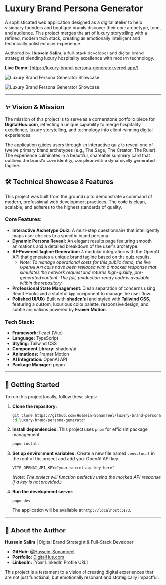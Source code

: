 # Luxury Brand Persona Generator

A sophisticated web application designed as a digital atelier to help visionary founders and boutique brands discover their core archetype, tone, and audience. This project merges the art of luxury storytelling with a refined, modern tech stack, creating an emotionally intelligent and technically polished user experience.

Authored by **Hussein Salim**, a full-stack developer and digital brand strategist blending luxury hospitality excellence with modern technology.

**Live Demo:** [https://luxury-brand-persona-generator.vercel.app/]

![Luxury Brand Persona Generator Showcase](<img width="1190" height="665" alt="social-preview" src="https://github.com/user-attachments/assets/be86f951-0b67-4631-aef5-73a1af3390c5" />)

![Luxury Brand Persona Generator Showcase](https://raw.githubusercontent.com/Hussein-Sonamreel/luxury-brand-persona-generator/main/public/social-preview.png)

---

## ✨ Vision & Mission

The mission of this project is to serve as a cornerstone portfolio piece for **DigitalHus.com**, reflecting a unique capability to merge hospitality excellence, luxury storytelling, and technology into client-winning digital experiences.

The application guides users through an interactive quiz to reveal one of twelve primary brand archetypes (e.g., The Sage, The Creator, The Ruler). The experience culminates in a beautiful, shareable summary card that outlines the brand's core identity, complete with a dynamically generated tagline.

## 🛠️ Technical Showcase & Features

This project was built from the ground up to demonstrate a command of modern, professional web development practices. The code is clean, scalable, and adheres to the highest standards of quality.

### Core Features:

*   **Interactive Archetype Quiz:** A multi-step questionnaire that intelligently maps user choices to a specific brand persona.
*   **Dynamic Persona Reveal:** An elegant results page featuring smooth animations and a detailed breakdown of the user's archetype.
*   **AI-Powered Tagline Generation:** A modular integration with the OpenAI API that generates a unique brand tagline based on the quiz results.
    *   *Note: To manage operational costs for this public demo, the live OpenAI API calls have been replaced with a mocked response that simulates the network request and returns high-quality, pre-generated content. The full, production-ready code is available within the repository.*
*   **Professional State Management:** Clean separation of concerns using React Hooks and a stateful `App` component to manage the user flow.
*   **Polished UI/UX:** Built with **shadcn/ui** and styled with **Tailwind CSS**, featuring a custom, luxurious color palette, responsive design, and subtle animations powered by **Framer Motion**.

### Tech Stack:

*   **Framework:** React (Vite)
*   **Language:** TypeScript
*   **Styling:** Tailwind CSS
*   **Component Library:** shadcn/ui
*   **Animations:** Framer Motion
*   **AI Integration:** OpenAI API
*   **Package Manager:** pnpm

---

## 🚀 Getting Started

To run this project locally, follow these steps:

1.  **Clone the repository:**
    ```bash
    git clone https://github.com/Hussein-Sonamreel/luxury-brand-persona-generator.git
    cd luxury-brand-persona-generator
    ```

2.  **Install dependencies:**
    This project uses `pnpm` for efficient package management.
    ```bash
    pnpm install
    ```

3.  **Set up environment variables:**
    Create a new file named `.env.local` in the root of the project and add your OpenAI API key.
    ```
    VITE_OPENAI_API_KEY="your-secret-api-key-here"
    ```
    *(Note: The project will function perfectly using the mocked API response if a key is not provided.)*

4.  **Run the development server:**
    ```bash
    pnpm dev
    ```
    The application will be available at `http://localhost:5173`.

---

## 👤 About the Author

**Hussein Salim** | Digital Brand Strategist & Full-Stack Developer

- **GitHub:** [@Hussein-Sonamreel](https://github.com/Hussein-Sonamreel)
- **Portfolio:** [DigitalHus.com](https://your-portfolio-link.com)
- **LinkedIn:** [Your LinkedIn Profile URL]

This project is a testament to a vision of creating digital experiences that are not just functional, but emotionally resonant and strategically impactful.
